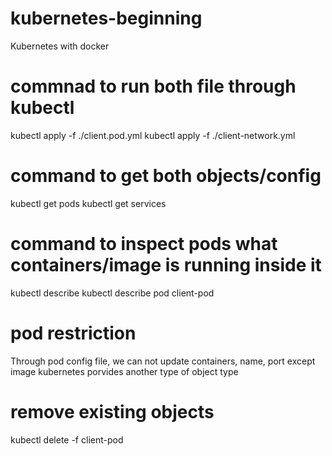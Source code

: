 # kubernetes-beginning
Kubernetes with docker


# commnad to run both file through kubectl
kubectl apply -f ./client.pod.yml
kubectl apply -f ./client-network.yml

# command to get both objects/config
kubectl get pods
kubectl get services

# command to inspect pods what containers/image is running inside it
kubectl describe <objecttype> <objectname>
kubectl describe pod client-pod

# pod restriction
Through pod config file, we can not update containers, name, port except image
kubernetes porvides another type of object type <Deployment>


# remove existing objects
kubectl delete -f client-pod
 
